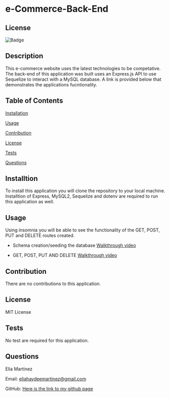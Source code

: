# e-Commerce-Back-End

## License 
![Badge](https://img.shields.io/badge/license-MIT-blue)

## Description 

This e-commerce website uses the latest technologies to be competative. The back-end of this application was built uses an Express.js API to use Sequelize to interact with a MySQL database. A link is provided below that demonstrates the applications fucntionality. 


## Table of Contents 

[Installation](#Installation)

[Usage](#Usage)

[Contribution](#Contribution)

[License](#License)

[Tests](#Tests)

[Questions](#Questions)


## Installtion

To install this application you will clone the repository to your local machine. Installtion of Express, MySQL2, Sequelize and dotenv are required to run this application as well. 

## Usage 

Using insomnia you will be able to see the functionality of the GET, POST, PUT and DELETE routes created.



- Schema creation/seeding the database [Walkthrough video](https://drive.google.com/file/d/1dtgqgRqqbzkbRo0M2qnogZyo2eAHTQir/view)

- GET, POST, PUT AND DELETE [Walkthrough video](https://drive.google.com/file/d/1dtgqgRqqbzkbRo0M2qnogZyo2eAHTQir/view)



## Contribution 

There are no contributions to this application. 

## License 

MIT License 

## Tests

No test are required for this application. 

## Questions 

Elia Martinez 

Email: [eliahaydeemartinez@gmail.com](eliahaydeemartinez@gmail.com)


GitHub: [Here is the link to my github page](https://github.com/EliaMart/e-Commerce-Back-End)